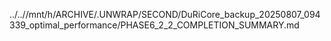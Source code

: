 ../..//mnt/h/ARCHIVE/.UNWRAP/SECOND/DuRiCore_backup_20250807_094339_optimal_performance/PHASE6_2_2_COMPLETION_SUMMARY.md
